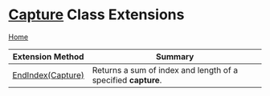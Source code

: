 # [Capture](https://docs.microsoft.com/en-us/dotnet/api/system.text.regularexpressions.capture) Class Extensions

[Home](../../../../README.md)

| Extension Method | Summary |
| ---------------- | ------- |
| [EndIndex(Capture)](../../../../Pihrtsoft/Text/RegularExpressions/Linq/Extensions/CaptureExtensions/EndIndex/README.md) | Returns a sum of index and length of a specified **capture**\. |

